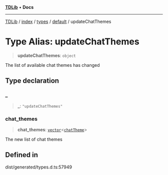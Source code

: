 [**TDLib**](../../../../../../README.md) • **Docs**

***

[TDLib](../../../../../../modules.md) / [index](../../../../../README.md) / [types](../../../README.md) / [default](../README.md) / updateChatThemes

# Type Alias: updateChatThemes

> **updateChatThemes**: `object`

The list of available chat themes has changed

## Type declaration

### \_

> **\_**: `"updateChatThemes"`

### chat\_themes

> **chat\_themes**: [`vector`](vector.md)\<[`chatTheme`](chatTheme.md)\>

The new list of chat themes

## Defined in

dist/generated/types.d.ts:57949
